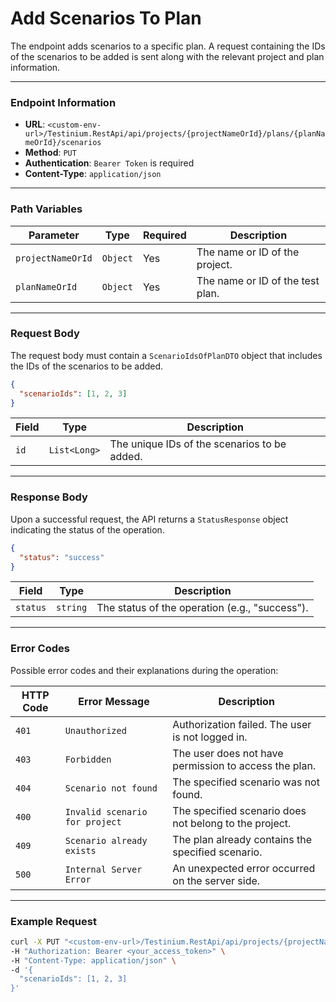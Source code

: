 # Add Scenarios To Plan

The endpoint adds scenarios to a specific plan. A request containing the IDs of the scenarios to be added is sent along with the relevant project and plan information.

***

### Endpoint Information

* **URL**: `<custom-env-url>/Testinium.RestApi/api/projects/{projectNameOrId}/plans/{planNameOrId}/scenarios`
* **Method**: `PUT`
* **Authentication**: `Bearer Token` is required
* **Content-Type**: `application/json`

***

### Path Variables

| Parameter         | Type     | Required | Description                      |
| ----------------- | -------- | -------- | -------------------------------- |
| `projectNameOrId` | `Object` | Yes      | The name or ID of the project.   |
| `planNameOrId`    | `Object` | Yes      | The name or ID of the test plan. |

***

### Request Body

The request body must contain a `ScenarioIdsOfPlanDTO` object that includes the IDs of the scenarios to be added.

```json
{
  "scenarioIds": [1, 2, 3]
}
```

| Field | Type         | Description                                  |
| ----- | ------------ | -------------------------------------------- |
| `id`  | `List<Long>` | The unique IDs of the scenarios to be added. |

***

### Response Body

Upon a successful request, the API returns a `StatusResponse` object indicating the status of the operation.

```json
{
  "status": "success"
}
```

| Field    | Type     | Description                                    |
| -------- | -------- | ---------------------------------------------- |
| `status` | `string` | The status of the operation (e.g., "success"). |

***

### Error Codes

Possible error codes and their explanations during the operation:

| HTTP Code | Error Message                  | Description                                            |
| --------- | ------------------------------ | ------------------------------------------------------ |
| `401`     | `Unauthorized`                 | Authorization failed. The user is not logged in.       |
| `403`     | `Forbidden`                    | The user does not have permission to access the plan.  |
| `404`     | `Scenario not found`           | The specified scenario was not found.                  |
| `400`     | `Invalid scenario for project` | The specified scenario does not belong to the project. |
| `409`     | `Scenario already exists`      | The plan already contains the specified scenario.      |
| `500`     | `Internal Server Error`        | An unexpected error occurred on the server side.       |

***

### Example Request

```bash
curl -X PUT "<custom-env-url>/Testinium.RestApi/api/projects/{projectNameOrId}/plans/{planNameOrId}/scenarios" \
-H "Authorization: Bearer <your_access_token>" \
-H "Content-Type: application/json" \
-d '{
  "scenarioIds": [1, 2, 3]
}'
```
